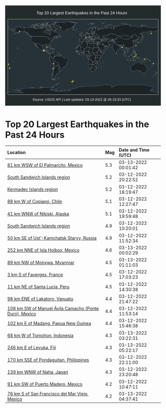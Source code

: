 ![Map](./map.png)

# Top 20 Largest Earthquakes in the Past 24 Hours

| Location | Mag | Date and Time (UTC) |
|:---|:---|:---|
| [81 km WSW of El Palmarcito, Mexico](https://earthquake.usgs.gov/earthquakes/eventpage/us6000h43k) | 5.3 | 03-13-2022 00:01:42 |
| [South Sandwich Islands region](https://earthquake.usgs.gov/earthquakes/eventpage/us6000h42h) | 5.2 | 03-12-2022 20:22:52 |
| [Kermadec Islands region](https://earthquake.usgs.gov/earthquakes/eventpage/us6000h41l) | 5.2 | 03-12-2022 18:19:47 |
| [88 km W of Copiapó, Chile](https://earthquake.usgs.gov/earthquakes/eventpage/us6000h40b) | 5.1 | 03-12-2022 12:27:47 |
| [41 km WNW of Nikiski, Alaska](https://earthquake.usgs.gov/earthquakes/eventpage/ak02239qtmiy) | 5.1 | 03-12-2022 19:59:48 |
| [South Sandwich Islands region](https://earthquake.usgs.gov/earthquakes/eventpage/us6000h3zw) | 4.9 | 03-12-2022 10:20:01 |
| [50 km SE of Ust’-Kamchatsk Staryy, Russia](https://earthquake.usgs.gov/earthquakes/eventpage/us6000h407) | 4.9 | 03-12-2022 11:52:34 |
| [252 km NNE of Isla Holbox, Mexico](https://earthquake.usgs.gov/earthquakes/eventpage/us6000h43m) | 4.6 | 03-13-2022 00:02:29 |
| [89 km NW of Monywa, Myanmar](https://earthquake.usgs.gov/earthquakes/eventpage/us6000h43x) | 4.5 | 03-13-2022 01:11:03 |
| [3 km S of Faverges, France](https://earthquake.usgs.gov/earthquakes/eventpage/us6000h41e) | 4.5 | 03-12-2022 17:03:23 |
| [11 km NE of Santa Lucía, Peru](https://earthquake.usgs.gov/earthquakes/eventpage/us6000h40y) | 4.5 | 03-12-2022 14:30:38 |
| [98 km ENE of Lakatoro, Vanuatu](https://earthquake.usgs.gov/earthquakes/eventpage/us6000h436) | 4.4 | 03-12-2022 21:47:22 |
| [108 km SW of Manuel Ávila Camacho (Ponte Duro), Mexico](https://earthquake.usgs.gov/earthquakes/eventpage/us6000h408) | 4.4 | 03-12-2022 11:53:14 |
| [102 km E of Madang, Papua New Guinea](https://earthquake.usgs.gov/earthquakes/eventpage/us6000h416) | 4.4 | 03-12-2022 15:46:38 |
| [68 km W of Tomohon, Indonesia](https://earthquake.usgs.gov/earthquakes/eventpage/us6000h44c) | 4.3 | 03-13-2022 03:22:31 |
| [246 km E of Levuka, Fiji](https://earthquake.usgs.gov/earthquakes/eventpage/us6000h44r) | 4.3 | 03-13-2022 05:22:17 |
| [170 km SSE of Pondaguitan, Philippines](https://earthquake.usgs.gov/earthquakes/eventpage/us6000h43d) | 4.3 | 03-12-2022 22:11:00 |
| [139 km WNW of Naha, Japan](https://earthquake.usgs.gov/earthquakes/eventpage/us6000h43i) | 4.3 | 03-12-2022 23:20:48 |
| [91 km SW of Puerto Madero, Mexico](https://earthquake.usgs.gov/earthquakes/eventpage/us6000h404) | 4.2 | 03-12-2022 10:47:11 |
| [76 km S of San Francisco del Mar Viejo, Mexico](https://earthquake.usgs.gov/earthquakes/eventpage/us6000h44l) | 4.2 | 03-13-2022 04:37:41 |
